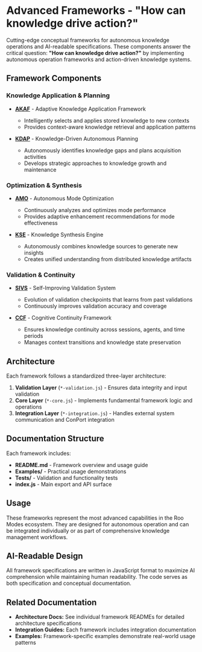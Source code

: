 # Advanced Frameworks - "How can knowledge drive action?"

Cutting-edge conceptual frameworks for autonomous knowledge operations and AI-readable specifications. These components answer the critical question: **"How can knowledge drive action?"** by implementing autonomous operation frameworks and action-driven knowledge systems.

## Framework Components

### Knowledge Application & Planning
- **[AKAF](./akaf/)** - Adaptive Knowledge Application Framework
  - Intelligently selects and applies stored knowledge to new contexts
  - Provides context-aware knowledge retrieval and application patterns
  
- **[KDAP](./kdap/)** - Knowledge-Driven Autonomous Planning  
  - Autonomously identifies knowledge gaps and plans acquisition activities
  - Develops strategic approaches to knowledge growth and maintenance

### Optimization & Synthesis
- **[AMO](./amo/)** - Autonomous Mode Optimization
  - Continuously analyzes and optimizes mode performance
  - Provides adaptive enhancement recommendations for mode effectiveness

- **[KSE](./kse/)** - Knowledge Synthesis Engine
  - Autonomously combines knowledge sources to generate new insights
  - Creates unified understanding from distributed knowledge artifacts

### Validation & Continuity
- **[SIVS](./sivs/)** - Self-Improving Validation System
  - Evolution of validation checkpoints that learns from past validations
  - Continuously improves validation accuracy and coverage

- **[CCF](./ccf/)** - Cognitive Continuity Framework
  - Ensures knowledge continuity across sessions, agents, and time periods
  - Manages context transitions and knowledge state preservation

## Architecture

Each framework follows a standardized three-layer architecture:

1. **Validation Layer** (`*-validation.js`) - Ensures data integrity and input validation
2. **Core Layer** (`*-core.js`) - Implements fundamental framework logic and operations  
3. **Integration Layer** (`*-integration.js`) - Handles external system communication and ConPort integration

## Documentation Structure

Each framework includes:
- **README.md** - Framework overview and usage guide
- **Examples/** - Practical usage demonstrations
- **Tests/** - Validation and functionality tests
- **index.js** - Main export and API surface

## Usage

These frameworks represent the most advanced capabilities in the Roo Modes ecosystem. They are designed for autonomous operation and can be integrated individually or as part of comprehensive knowledge management workflows.

## AI-Readable Design

All framework specifications are written in JavaScript format to maximize AI comprehension while maintaining human readability. The code serves as both specification and conceptual documentation.

## Related Documentation

- **Architecture Docs:** See individual framework READMEs for detailed architecture specifications
- **Integration Guides:** Each framework includes integration documentation
- **Examples:** Framework-specific examples demonstrate real-world usage patterns